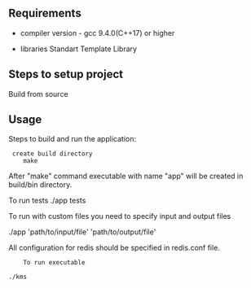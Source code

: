 Requirements
---
* compiler version -  gcc 9.4.0(C++17) or higher

* libraries
		Standart Template Library

Steps to setup project
--------

Build from source

Usage
---
Steps to build and run the application:

     create build directory
        make
After "make" command executable with name "app" will be created in build/bin directory.

To run tests
./app tests

To run with custom files you need to specify input and output files

./app 'path/to/input/file' 'path/to/output/file'

All configuration for redis should be specified in redis.conf file.

		To run executable

    ./kms
